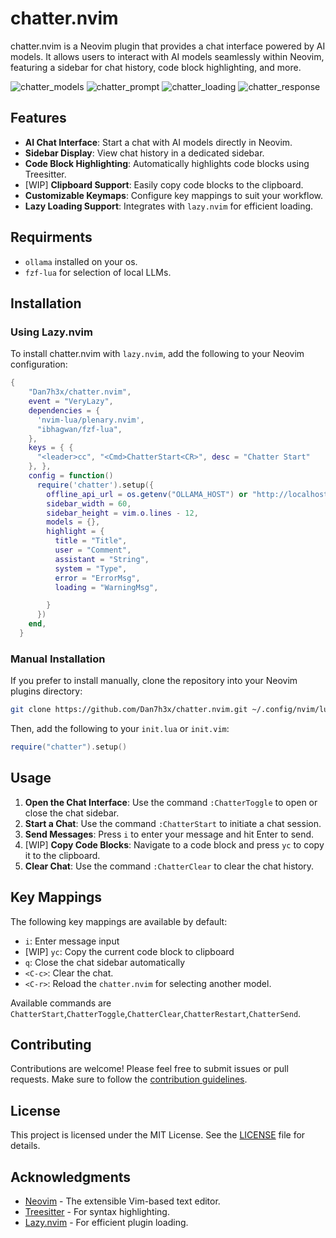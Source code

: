 # chatter.nvim

chatter.nvim is a Neovim plugin that provides a chat interface powered by AI models. It allows users to interact with AI models seamlessly within Neovim, featuring a sidebar for chat history, code block highlighting, and more.


![chatter_models](https://github.com/user-attachments/assets/d0623ba8-1e95-4881-9c34-48d491de3770)
![chatter_prompt](https://github.com/user-attachments/assets/e62525fe-c34f-4e87-87b5-7aca3479c524)
![chatter_loading](https://github.com/user-attachments/assets/7a77e8bb-9098-470d-bd26-cebfd2d668fd)
![chatter_response](https://github.com/user-attachments/assets/150ab654-6e48-4a3e-8c6e-91c413a3b302)

## Features

- **AI Chat Interface**: Start a chat with AI models directly in Neovim.
- **Sidebar Display**: View chat history in a dedicated sidebar.
- **Code Block Highlighting**: Automatically highlights code blocks using Treesitter.
- [WIP] **Clipboard Support**: Easily copy code blocks to the clipboard.
- **Customizable Keymaps**: Configure key mappings to suit your workflow.
- **Lazy Loading Support**: Integrates with `lazy.nvim` for efficient loading.

## Requirments

- `ollama` installed on your os.
- `fzf-lua` for selection of local LLMs.


## Installation

### Using Lazy.nvim

To install chatter.nvim with `lazy.nvim`, add the following to your Neovim configuration:

```lua
{
    "Dan7h3x/chatter.nvim",
    event = "VeryLazy",
    dependencies = {
      'nvim-lua/plenary.nvim',
      "ibhagwan/fzf-lua",
    },
    keys = { {
      "<leader>cc", "<Cmd>ChatterStart<CR>", desc = "Chatter Start"
    }, },
    config = function()
      require('chatter').setup({
        offline_api_url = os.getenv("OLLAMA_HOST") or "http://localhost:8888",
        sidebar_width = 60,
        sidebar_height = vim.o.lines - 12,
        models = {},
        highlight = {
          title = "Title",
          user = "Comment",
          assistant = "String",
          system = "Type",
          error = "ErrorMsg",
          loading = "WarningMsg",

        }
      })
    end,
  }
```

### Manual Installation

If you prefer to install manually, clone the repository into your Neovim plugins directory:

```bash
git clone https://github.com/Dan7h3x/chatter.nvim.git ~/.config/nvim/lua/chatter
```

Then, add the following to your `init.lua` or `init.vim`:

```lua
require("chatter").setup()
```

## Usage

1. **Open the Chat Interface**: Use the command `:ChatterToggle` to open or close the chat sidebar.
2. **Start a Chat**: Use the command `:ChatterStart` to initiate a chat session.
3. **Send Messages**: Press `i` to enter your message and hit Enter to send.
4. [WIP] **Copy Code Blocks**: Navigate to a code block and press `yc` to copy it to the clipboard.
5. **Clear Chat**: Use the command `:ChatterClear` to clear the chat history.


## Key Mappings

The following key mappings are available by default:

- `i`: Enter message input
- [WIP] `yc`: Copy the current code block to clipboard
- `q`: Close the chat sidebar automatically
- `<C-c>`: Clear the chat.
- `<C-r>`: Reload the `chatter.nvim` for selecting another model.

Available commands are `ChatterStart`,`ChatterToggle`,`ChatterClear`,`ChatterRestart`,`ChatterSend`.
## Contributing

Contributions are welcome! Please feel free to submit issues or pull requests. Make sure to follow the [contribution guidelines](CONTRIBUTING.md).

## License

This project is licensed under the MIT License. See the [LICENSE](LICENSE) file for details.

## Acknowledgments

- [Neovim](https://neovim.io/) - The extensible Vim-based text editor.
- [Treesitter](https://tree-sitter.github.io/tree-sitter/) - For syntax highlighting.
- [Lazy.nvim](https://github.com/folke/lazy.nvim) - For efficient plugin loading.

